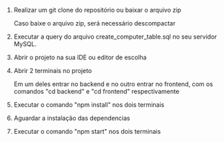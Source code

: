 1. Realizar um git clone do repositório ou baixar o arquivo zip

   Caso baixe o arquivo zip, será necessário descompactar
   
3. Executar a query do arquivo create_computer_table.sql no seu servidor MySQL.
4. Abrir o projeto na sua IDE ou editor de escolha
5. Abrir 2 terminais no projeto

    Em um deles entrar no backend e no outro entrar no frontend, com os comandos "cd backend" e "cd frontend" respectivamente
   
7. Executar o comando "npm install" nos dois terminais
8. Aguardar a instalação das dependencias
9. Executar o comando "npm start" nos dois terminais
